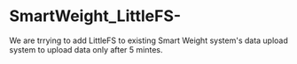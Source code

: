 # SmartWeight_LittleFS-
We are trrying to add LittleFS to existing Smart Weight system's data upload system to upload data only after 5 mintes.
